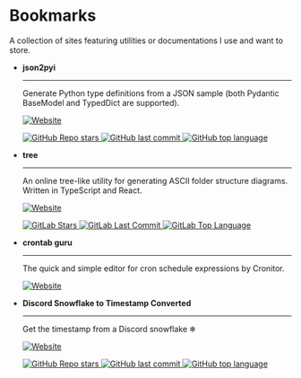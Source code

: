 # Bookmarks

A collection of sites featuring utilities or documentations I use and want to store.

<div class="grid cards" markdown>

-   __json2pyi__

    ---

    Generate Python type definitions from a JSON sample (both Pydantic BaseModel and TypedDict are supported).

    [
      ![Website](https://img.shields.io/website?url=https%3A%2F%2Fjson2pyi.pages.dev%2F&up_message=online&down_message=offline&style=flat-square)
    ](https://json2pyi.pages.dev/)

    
    [
      ![GitHub Repo stars](https://img.shields.io/github/stars/Gowee/json2pyi?style=flat-square&logo=github)
      ![GitHub last commit](https://img.shields.io/github/last-commit/Gowee/json2pyi?style=flat-square)
      ![GitHub top language](https://img.shields.io/github/languages/top/Gowee/json2pyi)
    ](https://github.com/Gowee/json2pyi)

-   __tree__

    ---

    An online tree-like utility for generating ASCII folder structure diagrams. Written in TypeScript and React.

    [
      ![Website](https://img.shields.io/website?url=https%3A%2F%2Ftree.nathanfriend.com%2F&up_message=online&down_message=offline&style=flat-square)
    ](https://tree.nathanfriend.com/)

    
    [
      ![GitLab Stars](https://img.shields.io/gitlab/stars/nfriend%2Ftree-online?style=flat-square&logo=gitlab)
      ![GitLab Last Commit](https://img.shields.io/gitlab/last-commit/nfriend%2Ftree-online?style=flat-square)
      ![GitLab Top Language](https://img.shields.io/gitlab/languages/nfriend%2Ftree-online?style=flat-square)
    ](https://gitlab.com/nfriend/tree-online)


-   __crontab guru__

    ---

    The quick and simple editor for cron schedule expressions by Cronitor.

    [
      ![Website](https://img.shields.io/website?url=https%3A%2F%2Fcrontab.guru%2F&up_message=online&down_message=offline&style=flat-square)
    ](https://crontab.guru/)


-   __Discord Snowflake to Timestamp Converted__

    ---

    Get the timestamp from a Discord snowflake ❄

    [
      ![Website](https://img.shields.io/website?url=https%3A%2F%2Fsnowsta.mp%2F&up_message=online&down_message=offline&style=flat-square)
    ](https://snowsta.mp/)

    [
      ![GitHub Repo stars](https://img.shields.io/github/stars/vegeta897/snow-stamp?style=flat-square&logo=github)
      ![GitHub last commit](https://img.shields.io/github/last-commit/vegeta897/snow-stamp?style=flat-square)
      ![GitHub top language](https://img.shields.io/github/languages/top/vegeta897/snow-stamp)
    ](https://github.com/vegeta897/snow-stamp)





</div>